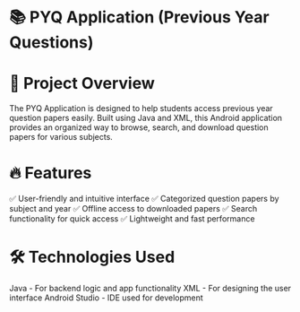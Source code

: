 # 📚 PYQ Application (Previous Year Questions)
# 📌 Project Overview
The PYQ Application is designed to help students access previous year question papers easily. Built using Java and XML, this Android application provides an organized way to browse, search, and download question papers for various subjects.

# 🔥 Features
✅ User-friendly and intuitive interface
✅ Categorized question papers by subject and year
✅ Offline access to downloaded papers
✅ Search functionality for quick access
✅ Lightweight and fast performance

# 🛠️ Technologies Used
Java - For backend logic and app functionality
XML - For designing the user interface
Android Studio - IDE used for development
